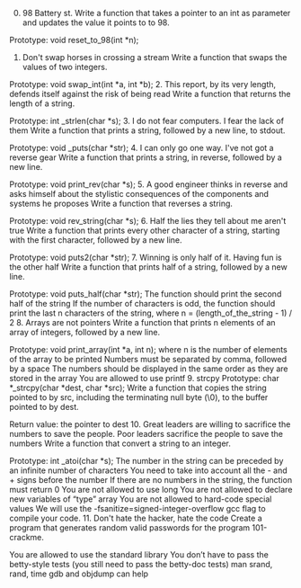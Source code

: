 0. 98 Battery st.
Write a function that takes a pointer to an int as parameter and updates the value it points to to 98.

Prototype: void reset_to_98(int *n);
1. Don't swap horses in crossing a stream
Write a function that swaps the values of two integers.

Prototype: void swap_int(int *a, int *b);
2. This report, by its very length, defends itself against the risk of being read
Write a function that returns the length of a string.

Prototype: int _strlen(char *s);
3. I do not fear computers. I fear the lack of them
Write a function that prints a string, followed by a new line, to stdout.

Prototype: void _puts(char *str);
4. I can only go one way. I've not got a reverse gear
Write a function that prints a string, in reverse, followed by a new line.

Prototype: void print_rev(char *s);
5. A good engineer thinks in reverse and asks himself about the stylistic consequences of the components and systems he proposes
Write a function that reverses a string.

Prototype: void rev_string(char *s);
6. Half the lies they tell about me aren't true
Write a function that prints every other character of a string, starting with the first character, followed by a new line.

Prototype: void puts2(char *str);
7. Winning is only half of it. Having fun is the other half
Write a function that prints half of a string, followed by a new line.

Prototype: void puts_half(char *str);
The function should print the second half of the string
If the number of characters is odd, the function should print the last n characters of the string, where n = (length_of_the_string - 1) / 2
8. Arrays are not pointers
Write a function that prints n elements of an array of integers, followed by a new line.

Prototype: void print_array(int *a, int n);
where n is the number of elements of the array to be printed
Numbers must be separated by comma, followed by a space
The numbers should be displayed in the same order as they are stored in the array
You are allowed to use printf
9. strcpy
Prototype: char *_strcpy(char *dest, char *src);
Write a function that copies the string pointed to by src, including the terminating null byte (\0), to the buffer pointed to by dest.

Return value: the pointer to dest
10. Great leaders are willing to sacrifice the numbers to save the people. Poor leaders sacrifice the people to save the numbers
Write a function that convert a string to an integer.

Prototype: int _atoi(char *s);
The number in the string can be preceded by an infinite number of characters
You need to take into account all the - and + signs before the number
If there are no numbers in the string, the function must return 0
You are not allowed to use long
You are not allowed to declare new variables of “type” array
You are not allowed to hard-code special values
We will use the -fsanitize=signed-integer-overflow gcc flag to compile your code.
11. Don't hate the hacker, hate the code
Create a program that generates random valid passwords for the program 101-crackme.

You are allowed to use the standard library
You don’t have to pass the betty-style tests (you still need to pass the betty-doc tests)
man srand, rand, time
gdb and objdump can help

